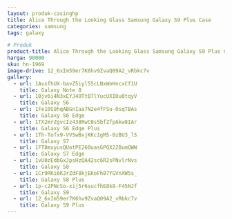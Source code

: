 ```yaml
---
layout: produk-casinghp
title: Alice Through the Looking Glass Samsung Galaxy S9 Plus Case
categories: samsung
tags: galaxy

# Produk
product-title: Alice Through the Looking Glass Samsung Galaxy S9 Plus Case
harga: 90000
sku: hn-1969
image-drive: 12_6xIm59er7K6hv9ZvaQ09A2_vRbkc7v
gallery:
  - url: 1AvxfhUX-bavZ5iyl55cLNxWoHncxCf1U
    title: Galaxy Note 8
  - url: 1Bjv6i4N3xEYJ4OTtB7lYucUXIOu0tqyV
    title: Galaxy S6
  - url: 1Fe10S9hqABGnIaa7N2e4fFSu-0sqTBAs
    title: Galaxy S6 Edge
  - url: 1TX2mrZgvcIz438RwC0s5bfZfpAkw8IAr
    title: Galaxy S6 Edge Plus
  - url: 1Th-Tofx9-VVSwBxjKKc1gM5-0zBU3_lS
    title: Galaxy S7
  - url: 1FT8mxyusQUotPE260uasGPQX22BumQWW
    title: Galaxy S7 Edge
  - url: 1vU0zEdbGxJpsHzQA42sc6R2sPNvlrNvs
    title: Galaxy S8
  - url: 1Cr9RKi6KJrZdF8kjEKoFh87YGVnXW5s_
    title: Galaxy S8 Plus
  - url: 1p-c2PNcSo-xij5r6sucfhE8k8-F45NJf
    title: Galaxy S9
  - url: 12_6xIm59er7K6hv9ZvaQ09A2_vRbkc7v
    title: Galaxy S9 Plus
---
```

